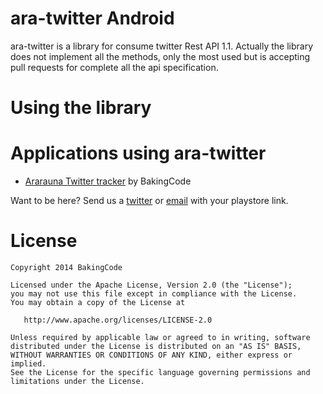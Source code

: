 ara-twitter Android
=================

ara-twitter is a library for consume twitter Rest API 1.1. Actually the library does not implement all the methods, only the most used but is accepting pull requests for complete all the api specification.


Using the library
================


Applications using ara-twitter
================

* [Ararauna Twitter tracker](https://play.google.com/store/apps/details?id=bakingcode.tweedb) by BakingCode

Want to be here? Send us a [twitter](https://twitter.com/bakingcode) or [email](mailto:info@bakingcode.com) with your playstore link.


License
=======

    Copyright 2014 BakingCode

    Licensed under the Apache License, Version 2.0 (the "License");
    you may not use this file except in compliance with the License.
    You may obtain a copy of the License at

       http://www.apache.org/licenses/LICENSE-2.0

    Unless required by applicable law or agreed to in writing, software
    distributed under the License is distributed on an "AS IS" BASIS,
    WITHOUT WARRANTIES OR CONDITIONS OF ANY KIND, either express or implied.
    See the License for the specific language governing permissions and
    limitations under the License.
